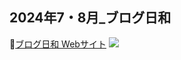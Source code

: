 ## 2024年7・8月_ブログ日和
🔗[ブログ日和 Webサイト](https://kanade.raindrop.jp/blog/)
<img src="./images/image-001.png">

